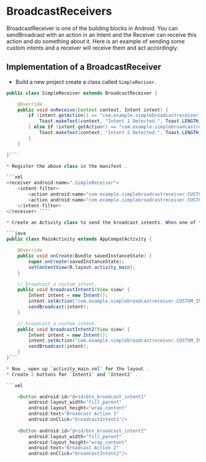 # BroadcastReceivers

BroadcastReceiver is one of the building blocks in Android. You can sendBroadcast with an action in an Intent and the Receiver can receive this action and do something about it. Here is an example of sending some custom intents and a receiver will receive them and act accordingly.


## Implementation of a BroadcastReceiver 

* Build a new project create a class called `SimpleReciver`.

```java 
public class SimpleReceiver extends BroadcastReceiver {

    @Override
    public void onReceive(Context context, Intent intent) {
        if (intent.getAction() == "com.example.simplebroadcastreceiver.CUSTOM_INTENT1") {
            Toast.makeText(context, "Intent 1 Detected.", Toast.LENGTH_SHORT).show();
        } else if (intent.getAction() == "com.example.simplebroadcastreceiver.CUSTOM_INTENT2") {
            Toast.makeText(context, "Intent 2 Detected.", Toast.LENGTH_SHORT).show();
        }
    }

}```

* Register the above class in the manifest .

```xml
<receiver android:name=".SimpleReceiver">
    <intent-filter>
        <action android:name="com.example.simplebroadcastreceiver.CUSTOM_INTENT1"></action>
        <action android:name="com.example.simplebroadcastreceiver.CUSTOM_INTENT2"></action>
    </intent-filter>
</receiver> ````

* Create an Activity class to send the broadcast intents. When one of the button is clicked, it sends a broadcast with an action in an Intent, and that intent will be received in the `onReceive()` method in the `SimpleReceiver` class.

```java
public class MainActivity extends AppCompatActivity {

    @Override
    public void onCreate(Bundle savedInstanceState) {
        super.onCreate(savedInstanceState);
        setContentView(R.layout.activity_main);
    }

    // broadcast a custom intent.
    public void broadcastIntent1(View view) {
        Intent intent = new Intent();
        intent.setAction("com.example.simplebroadcastreceiver.CUSTOM_INTENT1");
        sendBroadcast(intent);
    }

    // broadcast a custom intent.
    public void broadcastIntent2(View view) {
        Intent intent = new Intent();
        intent.setAction("com.example.simplebroadcastreceiver.CUSTOM_INTENT2");
        sendBroadcast(intent);
    }
}```

* Now , open up `activity_main.xml` for the layout .
* Create 2 buttons for `Intent1` and `Intent2` .

```xml

    <Button android:id="@+id/btn_broadcast_intent1"
        android:layout_width="fill_parent"
        android:layout_height="wrap_content"
        android:text="Broadcast Action 1"
        android:onClick="broadcastIntent1"/>
        
    <Button android:id="@+id/btn_broadcast_intent2"
        android:layout_width="fill_parent"
        android:layout_height="wrap_content"
        android:text="Broadcast Action 2"
        android:onClick="broadcastIntent2"/>
````




